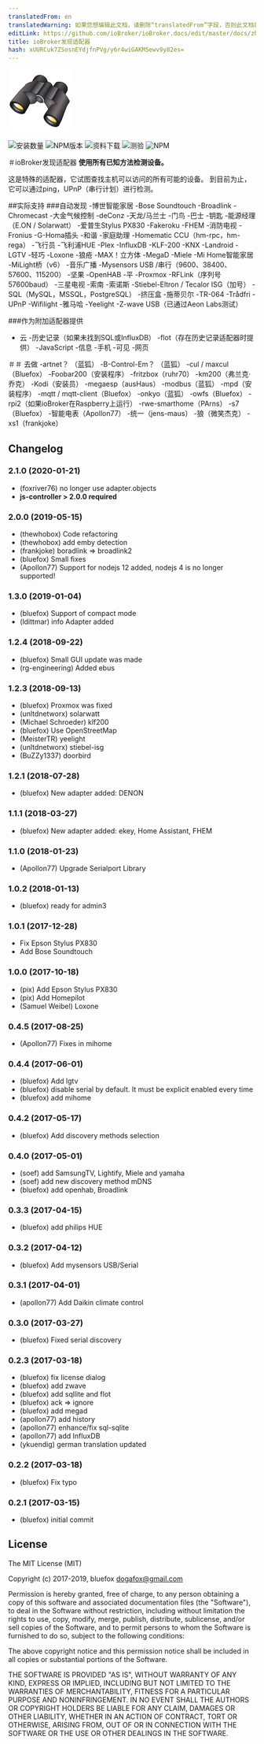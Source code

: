 ```yaml
---
translatedFrom: en
translatedWarning: 如果您想编辑此文档，请删除“translatedFrom”字段，否则此文档将再次自动翻译
editLink: https://github.com/ioBroker/ioBroker.docs/edit/master/docs/zh-cn/adapterref/iobroker.discovery/README.md
title: ioBroker发现适配器
hash: xUURCuk7ZSosnEYdjfnPVg/y6r4wiGAKM5ewv9y82es=
---
```

![商标](../../../en/adapterref/iobroker.discovery/admin/discovery.png)

![安装数量](http://iobroker.live/badges/discovery-stable.svg)
![NPM版本](http://img.shields.io/npm/v/iobroker.discovery.svg)
![资料下载](https://img.shields.io/npm/dm/iobroker.discovery.svg)
![测验](https://travis-ci.org/ioBroker/ioBroker.discovery.svg?branch=master)
![NPM](https://nodei.co/npm/iobroker.discovery.png?downloads=true)

＃ioBroker发现适配器
**使用所有已知方法检测设备。**

这是特殊的适配器，它试图查找主机可以访问的所有可能的设备。
到目前为止，它可以通过ping，UPnP（串行计划）进行检测。

##实际支持
###自动发现
-博世智能家居
-Bose Soundtouch
-Broadlink
-Chromecast
-大金气候控制
-deConz
-天龙/马兰士
-门鸟
-巴士
-钥匙
-能源经理（E.ON / Solarwatt）
-爱普生Stylus PX830
-Fakeroku
-FHEM
-消防电视
-Fronius
-G-Homa插头
-和谐
-家庭助理
-Homematic CCU（hm-rpc，hm-rega）
-飞行员
-飞利浦HUE
-Plex
-InfluxDB
-KLF-200
-KNX
-Landroid
-LGTV
-轻巧
-Loxone
-狼疮
-MAX！立方体
-MegaD
-Miele
-Mi Home智能家居
-MiLight桥（v6）
-音乐广播
-Mysensors USB /串行（9600、38400、57600、115200）
-坚果
-OpenHAB
-平
-Proxmox
-RFLink（序列号57600baud）
-三星电视
-索南
-索诺斯
-Stiebel-Eltron / Tecalor ISG（加号）
-SQL（MySQL，MSSQL，PostgreSQL）
-挤压盒
-施蒂贝尔
-TR-064
-Trådfri
-UPnP
-Wifilight
-雅马哈
-Yeelight
-Z-wave USB（已通过Aeon Labs测试）

###作为附加适配器提供
- 云
-历史记录（如果未找到SQL或InfluxDB）
-flot（存在历史记录适配器时提供）
-JavaScript
-信息
-手机
-可见
-网页

＃＃ 去做
-artnet？ （蓝狐）
-B-Control-Em？ （蓝狐）
-cul / maxcul（Bluefox）
-Foobar200（安装程序）
-fritzbox（ruhr70）
-km200（弗兰克·乔克）
-Kodi（安装员）
-megaesp（ausHaus）
-modbus（蓝狐）
-mpd（安装程序）
-mqtt / mqtt-client（Bluefox）
-onkyo（蓝狐）
-owfs（Bluefox）
-rpi2（如果ioBroker在Raspberry上运行）
-rwe-smarthome（PArns）
-s7（Bluefox）
-智能电表（Apollon77）
-统一（jens-maus）
-狼（微笑杰克）
-xs1（frankjoke）

## Changelog
### 2.1.0 (2020-01-21)
* (foxriver76) no longer use adapter.objects
* __js-controller > 2.0.0 required__

### 2.0.0 (2019-05-15)
* (thewhobox) Code refactoring
* (thewhobox) add emby detection
* (frankjoke) boradlink => broadlink2
* (bluefox) Small fixes
* (Apollon77) Support for nodejs 12 added, nodejs 4 is no longer supported!

### 1.3.0 (2019-01-04)
* (bluefox) Support of compact mode
* (ldittmar) info Adapter added

### 1.2.4 (2018-09-22)
* (bluefox) Small GUI update was made
* (rg-engineering) Added ebus

### 1.2.3 (2018-09-13)
* (bluefox) Proxmox was fixed
* (unltdnetworx) solarwatt
* (Michael Schroeder) klf200
* (bluefox) Use OpenStreetMap
* (MeisterTR) yeelight
* (unltdnetworx) stiebel-isg
* (BuZZy1337) doorbird

### 1.2.1 (2018-07-28)
* (bluefox) New adapter added: DENON

### 1.1.1 (2018-03-27)
* (bluefox) New adapter added: ekey, Home Assistant, FHEM

### 1.1.0 (2018-01-23)
* (Apollon77) Upgrade Serialport Library

### 1.0.2 (2018-01-13)
* (bluefox) ready for admin3

### 1.0.1 (2017-12-28)
* Fix Epson Stylus PX830
* Add Bose Soundtouch

### 1.0.0 (2017-10-18)
* (pix) Add Epson Stylus PX830
* (pix) Add Homepilot
* (Samuel Weibel) Loxone

### 0.4.5 (2017-08-25)
* (Apollon77) Fixes in mihome

### 0.4.4 (2017-06-01)
* (bluefox) Add lgtv
* (bluefox) disable serial by default. It must be explicit enabled every time
* (bluefox) add mihome

### 0.4.2 (2017-05-17)
* (bluefox) Add discovery methods selection

### 0.4.0 (2017-05-01)
* (soef) add SamsungTV, Lightify, Miele and yamaha
* (soef) add new discovery method mDNS
* (bluefox) add openhab, Broadlink

### 0.3.3 (2017-04-15)
* (bluefox) add philips HUE

### 0.3.2 (2017-04-12)
* (bluefox) Add mysensors USB/Serial

### 0.3.1 (2017-04-01)
* (apollon77) Add Daikin climate control

### 0.3.0 (2017-03-27)
* (bluefox) Fixed serial discovery

### 0.2.3 (2017-03-18)
* (bluefox) fix license dialog
* (bluefox) add zwave
* (bluefox) add sqllite and flot
* (bluefox) ack => ignore
* (bluefox) add megad
* (apollon77) add history
* (apollon77) enhance/fix sql-sqlite
* (apollon77) add InfluxDB
* (ykuendig) german translation updated

### 0.2.2 (2017-03-18)
* (bluefox) Fix typo

### 0.2.1 (2017-03-15)
* (bluefox) initial commit

## License

The MIT License (MIT)

Copyright (c) 2017-2019, bluefox <dogafox@gmail.com>

Permission is hereby granted, free of charge, to any person obtaining a copy
of this software and associated documentation files (the "Software"), to deal
in the Software without restriction, including without limitation the rights
to use, copy, modify, merge, publish, distribute, sublicense, and/or sell
copies of the Software, and to permit persons to whom the Software is
furnished to do so, subject to the following conditions:

The above copyright notice and this permission notice shall be included in
all copies or substantial portions of the Software.

THE SOFTWARE IS PROVIDED "AS IS", WITHOUT WARRANTY OF ANY KIND, EXPRESS OR
IMPLIED, INCLUDING BUT NOT LIMITED TO THE WARRANTIES OF MERCHANTABILITY,
FITNESS FOR A PARTICULAR PURPOSE AND NONINFRINGEMENT. IN NO EVENT SHALL THE
AUTHORS OR COPYRIGHT HOLDERS BE LIABLE FOR ANY CLAIM, DAMAGES OR OTHER
LIABILITY, WHETHER IN AN ACTION OF CONTRACT, TORT OR OTHERWISE, ARISING FROM,
OUT OF OR IN CONNECTION WITH THE SOFTWARE OR THE USE OR OTHER DEALINGS IN
THE SOFTWARE.